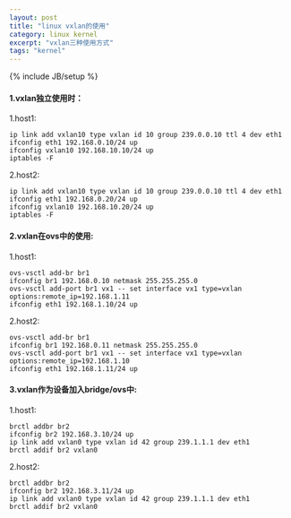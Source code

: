 ```yaml
---
layout: post
title: "linux vxlan的使用"
category: linux kernel
excerpt: "vxlan三种使用方式"
tags: "kernel"
---
```

{% include JB/setup %}
#### 1.vxlan独立使用时：

1.host1:

    ip link add vxlan10 type vxlan id 10 group 239.0.0.10 ttl 4 dev eth1
    ifconfig eth1 192.168.0.10/24 up
    ifconfig vxlan10 192.168.10.10/24 up
    iptables -F

2.host2:

    ip link add vxlan10 type vxlan id 10 group 239.0.0.10 ttl 4 dev eth1
    ifconfig eth1 192.168.0.20/24 up
    ifconfig vxlan10 192.168.10.20/24 up
    iptables -F

#### 2.vxlan在ovs中的使用:

1.host1:

    ovs-vsctl add-br br1
    ifconfig br1 192.168.0.10 netmask 255.255.255.0
    ovs-vsctl add-port br1 vx1 -- set interface vx1 type=vxlan options:remote_ip=192.168.1.11
    ifconfig eth1 192.168.1.10/24 up

2.host2:

    ovs-vsctl add-br br1
    ifconfig br1 192.168.0.11 netmask 255.255.255.0
    ovs-vsctl add-port br1 vx1 -- set interface vx1 type=vxlan options:remote_ip=192.168.1.10
    ifconfig eth1 192.168.1.11/24 up

#### 3.vxlan作为设备加入bridge/ovs中:

1.host1:

    brctl addbr br2
    ifconfig br2 192.168.3.10/24 up
    ip link add vxlan0 type vxlan id 42 group 239.1.1.1 dev eth1
    brctl addif br2 vxlan0

2.host2:

    brctl addbr br2
    ifconfig br2 192.168.3.11/24 up
    ip link add vxlan0 type vxlan id 42 group 239.1.1.1 dev eth1
    brctl addif br2 vxlan0

